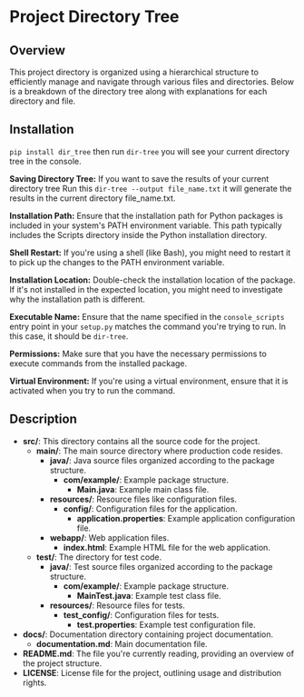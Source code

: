 # Project Directory Tree


## Overview

This project directory is organized using a hierarchical structure to efficiently manage and navigate through various files and directories. Below is a breakdown of the directory tree along with explanations for each directory and file.

## Installation
`pip install dir_tree` then run `dir-tree` you will see your current directory tree in the console.

**Saving Directory Tree:**  If you want to save the results of your current directory tree Run this `dir-tree --output file_name.txt` it will generate the results in the current directory file_name.txt.

**Installation Path:** Ensure that the installation path for Python packages is included in your system's PATH environment variable. This path typically includes the Scripts directory inside the Python installation directory.

**Shell Restart:** If you're using a shell (like Bash), you might need to restart it to pick up the changes to the PATH environment variable.

**Installation Location:** Double-check the installation location of the package. If it's not installed in the expected location, you might need to investigate why the installation path is different.

**Executable Name:** Ensure that the name specified in the `console_scripts` entry point in your `setup.py` matches the command you're trying to run. In this case, it should be `dir-tree`.

**Permissions:** Make sure that you have the necessary permissions to execute commands from the installed package.

**Virtual Environment:** If you're using a virtual environment, ensure that it is activated when you try to run the command.


## Description

- **src/**: This directory contains all the source code for the project.
  - **main/**: The main source directory where production code resides.
    - **java/**: Java source files organized according to the package structure.
      - **com/example/**: Example package structure.
        - **Main.java**: Example main class file.
    - **resources/**: Resource files like configuration files.
      - **config/**: Configuration files for the application.
        - **application.properties**: Example application configuration file.
    - **webapp/**: Web application files.
      - **index.html**: Example HTML file for the web application.
  - **test/**: The directory for test code.
    - **java/**: Test source files organized according to the package structure.
      - **com/example/**: Example package structure.
        - **MainTest.java**: Example test class file.
    - **resources/**: Resource files for tests.
      - **test_config/**: Configuration files for tests.
        - **test.properties**: Example test configuration file.
- **docs/**: Documentation directory containing project documentation.
  - **documentation.md**: Main documentation file.
- **README.md**: The file you're currently reading, providing an overview of the project structure.
- **LICENSE**: License file for the project, outlining usage and distribution rights.


